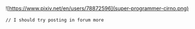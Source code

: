 ![https://www.pixiv.net/en/users/78872596](super-programmer-cirno.png)

`// I should try posting in forum more`
